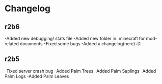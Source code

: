 Changelog
=============
r2b6
-------------
-Added new debugging/ stats file
-Added new folder in .minecraft for mod-related documents
-Fixed some bugs
-Added a changelog(here) :D

r2b5
-------------
-Fixed server crash bug
-Added Palm Trees
-Added Palm Saplings
-Added Palm Logs
-Added Palm Leaves